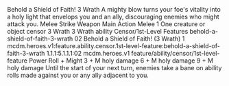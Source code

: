 <ability>
  <name>Behold a Shield of Faith!</name>
  <cost>3 Wrath</cost>
  <flavor>A mighty blow turns your foe&apos;s vitality into a holy light that envelops you and an ally, discouraging enemies who might attack you.</flavor>
  <keywords>
    <keyword>Melee</keyword>
    <keyword>Strike</keyword>
    <keyword>Weapon</keyword>
  </keywords>
  <type>Main Action</type>
  <distance>Melee 1</distance>
  <target>One creature or object</target>
  <metadata>
    <class>censor</class>
    <cost>3 Wrath</cost>
    <cost_amount>3</cost_amount>
    <cost_resource>Wrath</cost_resource>
    <feature_type>ability</feature_type>
    <file_dpath>Censor/1st-Level Features</file_dpath>
    <item_id>behold-a-shield-of-faith-3-wrath</item_id>
    <item_index>02</item_index>
    <item_name>Behold a Shield of Faith! (3 Wrath)</item_name>
    <level>1</level>
    <scc>mcdm.heroes.v1:feature.ability.censor.1st-level-feature:behold-a-shield-of-faith-3-wrath</scc>
    <scdc>1.1.1:5.1.1.1:02</scdc>
    <source>mcdm.heroes.v1</source>
    <type>feature/ability/censor/1st-level-feature</type>
  </metadata>
  <effects>
    <effect type="roll">
      <roll>Power Roll + Might</roll>
      <t1>3 + M holy damage</t1>
      <t2>6 + M holy damage</t2>
      <t3>9 + M holy damage</t3>
    </effect>
    <effect type="mundane">Until the start of your next turn, enemies take a bane on ability rolls made against you or any ally adjacent to you.</effect>
  </effects>
</ability>

